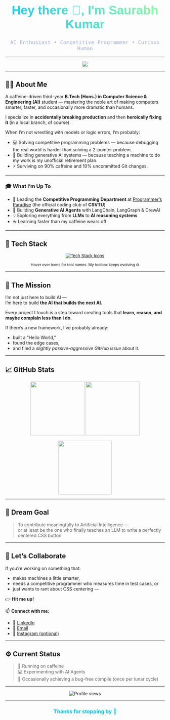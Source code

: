 <!-- =============================== -->
<!-- 🌙 SAURABH KUMAR | GITHUB PROFILE README -->
<!-- =============================== -->

<h1 align="center" style="font-family: 'Poppins', sans-serif; font-size: 2.8em; background: -webkit-linear-gradient(45deg, #00C9FF, #92FE9D); -webkit-background-clip: text; -webkit-text-fill-color: transparent;">
  Hey there 👋, I'm Saurabh Kumar
</h1>

<h3 align="center" style="font-family: 'Fira Code', monospace; color:#a8b2d1; font-weight:400;">
  AI Enthusiast • Competitive Programmer • Curious Human
</h3>

---

<p align="center">
  <img src="https://readme-typing-svg.herokuapp.com?font=Fira+Code&pause=1500&color=00C9FF&center=true&vCenter=true&width=500&lines=Designing+AI+that+learns+to+build+AI.;Breaking+code+to+fix+the+world.;90%25+Caffeine,+10%25+Uncommitted+Git+Changes.">
</p>

---

## 🧑‍💻 About Me  

A caffeine-driven third-year **B.Tech (Hons.) in Computer Science & Engineering (AI)** student — mastering the noble art of making computers smarter, faster, and occasionally more dramatic than humans.

I specialize in **accidentally breaking production** and then **heroically fixing it** (in a local branch, of course).

When I’m not wrestling with models or logic errors, I’m probably:  
- 💻 Solving competitive programming problems — because debugging the real world is harder than solving a 2-pointer problem.  
- 🤖 Building generative AI systems — because teaching a machine to do my work is my unofficial retirement plan.  
- ⚡ Surviving on 90% caffeine and 10% uncommitted Git changes.  

---

### 🎓 What I’m Up To

- 🧩 Leading the **Competitive Programming Department** at [Programmer’s Paradise](#) (the official coding club of **CSVTU**)  
- 🧠 Building **Generative AI Agents** with LangChain, LangGraph & CrewAI  
- 💡 Exploring everything from **LLMs** to **AI reasoning systems**  
- ☕ Learning faster than my caffeine wears off  

---

## 🧰 Tech Stack

<p align="center" style="font-family: 'Poppins', sans-serif;">
  <a href="#"><img src="https://skillicons.dev/icons?i=python,cpp,fastapi,tensorflow,pytorch,langchain,react,nextjs,git,github,vscode&perline=6" alt="Tech Stack Icons" /></a>
</p>

<p align="center">
  <sub>Hover over icons for tool names. My toolbox keeps evolving ⚙️</sub>
</p>

---

## 🚀 The Mission  

I’m not just here to build AI —  
I’m here to build **the AI that builds the next AI.**

Every project I touch is a step toward creating tools that **learn, reason, and maybe complain less than I do.**

If there’s a new framework, I’ve probably already:  
- built a “Hello World,”  
- found the edge cases,  
- and filed a *slightly passive-aggressive GitHub issue* about it.

---

## 📈 GitHub Stats

<p align="center">
  <img src="https://github-readme-stats.vercel.app/api?username=saurabhkumar&show_icons=true&theme=nightowl&hide_border=true" height="170" />
  <img src="https://github-readme-streak-stats.herokuapp.com/?user=saurabhkumar&theme=nightowl&hide_border=true" height="170" />
</p>

<p align="center">
  <img src="https://github-readme-stats.vercel.app/api/top-langs/?username=saurabhkumar&layout=compact&theme=nightowl&hide_border=true" height="170" />
</p>

---

## 💭 Dream Goal  

> To contribute meaningfully to Artificial Intelligence —  
> or at least be the one who finally teaches an LLM to write a perfectly centered CSS button.

---

## 🤝 Let’s Collaborate  

If you’re working on something that:
- makes machines a little smarter,  
- needs a competitive programmer who measures time in test cases, or  
- just wants to rant about CSS centering —  

👉 **Hit me up!**

📫 **Connect with me:**  
- 💼 [LinkedIn](#)  
- 📧 [Email](#)  
- 📸 [Instagram (optional)](#)

---

## ⚙️ Current Status  

> 🧃 Running on caffeine  
> 💻 Experimenting with AI Agents  
> 🧩 Occasionally achieving a bug-free compile (once per lunar cycle)

---

<p align="center">
  <img src="https://komarev.com/ghpvc/?username=saurabhkumar&label=Profile+Views&color=00C9FF&style=flat-square" alt="Profile views"/>
</p>

---

<h3 align="center" style="color:#00C9FF;">Thanks for stopping by 🚀</h3>

<!-- =============================== -->
<!-- END OF README -->
<!-- =============================== -->
